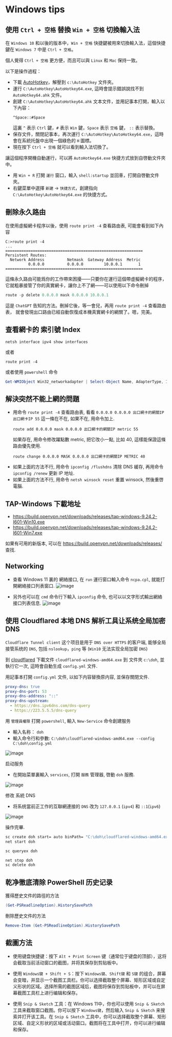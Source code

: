 # Windows tips

## 使用 `Ctrl + 空格` 替換 `Win + 空格` 切換輸入法

在 `Windows 10` 和以後的版本中，`Win + 空格` 快捷鍵被用來切換輸入法，這個快捷鍵在 `Windows 7` 中是 `Ctrl + 空格`。

個人覺得 `Ctrl + 空格` 更方便，而且可以與 `Linux` 和 `Mac` 保持一致。

以下是操作過程：

- 下載 [AutoHotkey](https://github.com/AutoHotkey/AutoHotkey/releases)，解壓到 `c:\AutoHotkey` 文件夾。
- 運行 `C:\AutoHotkey\AutoHotkey64.exe`, 這時會提示錯誤說找不到 `AutoHotkey64.ahk` 文件。
- 創建 `C:\AutoHotkey\AutoHotkey64.ahk` 文本文件，並用記事本打開，輸入以下內容：
  ```ahk
  ^Space::#Space
  ```
  這裏 `^` 表示 `Ctrl` 鍵，`#` 表示 `Win` 鍵，`Space` 表示 `空格` 鍵， `::` 表示替換。
- 保存文件，關閉記事本，再次運行 `C:\AutoHotkey\AutoHotkey64.exe`，這時會在系統托盤中出現一個綠色的 `H` 圖標。
- 現在按下 `Ctrl + 空格` 就可以看到輸入法切換了。

讓這個程序開機自動運行，可以將 `AutoHotkey64.exe` 快捷方式放到自啓動文件夾中。
- 用 `Win + R` 打開 `運行` 窗口，輸入 `shell:startup` 並回車，打開自啓動文件夾。
- 右鍵菜單中選擇 `新建` -> `快捷方式`，創建指向 `C:\AutoHotkey\AutoHotkey64.exe` 的快捷方式。


## 刪除永久路由
在使用虛擬網卡程序以後，使用 `route print -4` 查看路由表, 可能會看到如下內容
```
C:>route print -4
...
============================================================
Persistent Routes:
  Network Address          Netmask  Gateway Address  Metric
          0.0.0.0          0.0.0.0         10.0.0.1       1
============================================================
```
這條永久路由可能爲你的工作帶來困擾——只要你在運行這個帶虛擬網卡的程序，
它就粗暴接管了你的真實網卡，讓你上不了網——可以使用以下命令刪掉
```powershell
route -p delete 0.0.0.0 mask 0.0.0.0 10.0.0.1
```
這是 `ChatGPT` 告知的方法。刪掉它後，等一會兒，再用 `route print -4` 查看路由表，
就會發現出口路由已經自動恢復成本機真實網卡的網關了。嗯，完美。

## 查看網卡的 索引號 Index
```
netsh interface ipv4 show interfaces
```
或者
```
route print -4
```
或者使用 `powershell` 命令
```powershell
Get-WMIObject Win32_networkadapter | Select-Object Name, AdapterType, InterfaceIndex | Format-List
```

## 解決突然不能上網的問題

- 用命令 `route print -4` 查看路由表, 
  看看 `0.0.0.0 0.0.0.0 出口網卡的網關IP 出口網卡IP 55` 這一條在不在,
  如果不在, 用命令加上.
  ```
  route add 0.0.0.0 mask 0.0.0.0 出口網卡的網關IP metric 55
  ```
  如果存在, 用命令修改躍點數 metric, 把它改小一點, 比如 40, 這樣能保證這條路由優先使用.
  ```
  route change 0.0.0.0 MASK 0.0.0.0 出口網卡的網關IP METRIC 40
  ```
- 如果上面的方法不行, 用命令 `ipconfig /flushdns` 清除 DNS 緩存, 再用命令 `ipconfig /renew` 更新 IP 地址.
- 如果上面的方法不行, 用命令 `netsh winsock reset` 重置 winsock, 然後重啓電腦.

## TAP-Windows 下載地址

- https://build.openvpn.net/downloads/releases/tap-windows-9.24.2-I601-Win10.exe
- https://build.openvpn.net/downloads/releases/tap-windows-9.24.2-I601-Win7.exe

如果有可用的新版本, 可以在 https://build.openvpn.net/downloads/releases/ 查找.

## Networking

- 查看 Windows 11 裏的 網絡接口, 在 `run` 運行窗口輸入命令 `ncpa.cpl`, 就能打開網絡接口列表窗口.
  ![image](https://user-images.githubusercontent.com/30760636/263430692-21a94aed-c465-4300-b83f-c494fa8f6e8b.png)

- 另外也可以在 `cmd` 命令行下輸入 `ipconfig` 命令, 也可以以文字形式輸出網絡接口列表信息.
  ![image](https://user-images.githubusercontent.com/30760636/263430950-969211a9-cd26-46c5-93fd-e4c2c56212fc.png)

## 使用 Cloudflared 本地 DNS 解析工具让系统全局加密 DNS

`Cloudflare Tunnel client` 这个项目是用于 `DNS over HTTPS` 的客户端,
能够全局接管系统的 `DNS`, 包括 `nslookup`，`ping` 等 (`Win10` 无法实现全局加密 `DNS`)

到 [cloudflared](https://github.com/cloudflare/cloudflared/releases)
下載文件 `cloudflared-windows-amd64.exe` 到 文件夾 `c:\doh`, 並執行它一次, 這時會自動生成 `config.yml` 文件.

用記事本打開 `config.yml` 文件, 以如下内容替換原内容, 並保存關閉文件.
```yml
proxy-dns: true
proxy-dns-port: 53
proxy-dns-address: "::"
proxy-dns-upstream:  
  - https://dns.ipv6dns.com/dns-query  
  - https://223.5.5.5/dns-query
```

用 `管理員權限` 打開 `powershell`, 輸入 `New-Service` 命令創建服务
- 輸入名称： `doh`
- 輸入命令行和參數: `C:\doh\cloudflared-windows-amd64.exe --config C:\doh\config.yml`

![image](https://github.com/cloudflare/cloudflared/assets/30760636/633176ba-4d1c-475e-86fb-683466e3f569)

启动服务
- 在開始菜單裏輸入 `services`, 打開 `服務` 管理器, 啓動 `doh` 服務.

![image](https://github.com/cloudflare/cloudflared/assets/30760636/7ceff53c-1ac0-4705-8358-bbcf6af77196)

修改 系統 DNS
- 将系统當前正工作的互聯網連接的 `DNS` 改为 `127.0.0.1` (`ipv4`) 和 `::1`(`ipv6`)

![image](https://github.com/cloudflare/cloudflared/assets/30760636/4a3d2d0c-0e6c-420d-b541-172d3b8a693f)

操作完畢.
```bat
sc create doh start= auto binPath= "C:\doh\cloudflared-windows-amd64.exe --config C:\doh\config.yml"
net start doh

sc queryex doh

net stop doh
sc delete doh
```


## 乾净徹底清除 PowerShell 历史记录

獲得歷史文件的路徑的方法
```powershell
(Get-PSReadlineOption).HistorySavePath
```
刪除歷史文件的方法
```powershell
Remove-Item (Get-PSReadlineOption).HistorySavePath
```


## 截圖方法

- 使用键盘快捷键：按下 `Alt + Print Screen` 键（通常位于键盘的顶部），这将会截取当前活动窗口的截图，并将其保存到剪贴板中。

- 使用 `Windows键 + Shift + S`：按下 `Windows键`、`Shift键` 和 `S键` 的组合，屏幕会变暗，并显示一个截图工具栏。你可以选择截取整个屏幕、矩形区域或自定义形状的区域。选择所需的截图区域后，截图将保存到剪贴板中，并可以在屏幕截图工具栏上进行编辑和保存。

- 使用 `Snip & Sketch` 工具：在 Windows 11中，你也可以使用 `Snip & Sketch` 工具来截取窗口截图。你可以按下 `Windows键`，然后输入 `Snip & Sketch` 来搜索并打开该工具。在 `Snip & Sketch` 工具中，你可以选择截取整个屏幕、矩形区域、自定义形状的区域或活动窗口。截图将在工具中打开，你可以进行编辑和保存。
